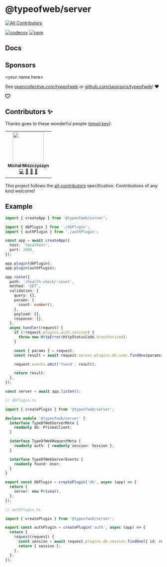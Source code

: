 # @typeofweb/server

<!-- ALL-CONTRIBUTORS-BADGE:START - Do not remove or modify this section -->

[![All Contributors](https://img.shields.io/badge/all_contributors-1-orange.svg?style=flat-square)](#contributors-)

<!-- ALL-CONTRIBUTORS-BADGE:END -->

[![codecov](https://codecov.io/gh/typeofweb/server/branch/main/graph/badge.svg?token=X1Z8BQ0TFG)](https://codecov.io/gh/typeofweb/server)
[![npm](https://img.shields.io/npm/v/@typeofweb/server.svg)](https://www.npmjs.com/package/@typeofweb/server)

## Docs

## Sponsors

&lt;your name here>

See [opencollective.com/typeofweb](https://opencollective.com/typeofweb) or [github.com/sponsors/typeofweb](https://github.com/sponsors/typeofweb)! ❤️

<svg class="octicon octicon-heart text-pink" viewBox="0 0 16 16" version="1.1" width="16" height="16" aria-hidden="true"><path fill-rule="evenodd" d="M4.25 2.5c-1.336 0-2.75 1.164-2.75 3 0 2.15 1.58 4.144 3.365 5.682A20.565 20.565 0 008 13.393a20.561 20.561 0 003.135-2.211C12.92 9.644 14.5 7.65 14.5 5.5c0-1.836-1.414-3-2.75-3-1.373 0-2.609.986-3.029 2.456a.75.75 0 01-1.442 0C6.859 3.486 5.623 2.5 4.25 2.5zM8 14.25l-.345.666-.002-.001-.006-.003-.018-.01a7.643 7.643 0 01-.31-.17 22.075 22.075 0 01-3.434-2.414C2.045 10.731 0 8.35 0 5.5 0 2.836 2.086 1 4.25 1 5.797 1 7.153 1.802 8 3.02 8.847 1.802 10.203 1 11.75 1 13.914 1 16 2.836 16 5.5c0 2.85-2.045 5.231-3.885 6.818a22.08 22.08 0 01-3.744 2.584l-.018.01-.006.003h-.002L8 14.25zm0 0l.345.666a.752.752 0 01-.69 0L8 14.25z"></path></svg>

## Contributors ✨

Thanks goes to these wonderful people ([emoji key](https://allcontributors.org/docs/en/emoji-key)):

<!-- ALL-CONTRIBUTORS-LIST:START - Do not remove or modify this section -->
<!-- prettier-ignore-start -->
<!-- markdownlint-disable -->
<table>
  <tr>
    <td align="center"><a href="https://typeofweb.com/"><img src="https://avatars0.githubusercontent.com/u/1338731?v=4?s=100" width="100px;" alt=""/><br /><sub><b>Michał Miszczyszyn</b></sub></a><br /><a href="https://github.com/typeofweb/server/commits?author=mmiszy" title="Code">💻</a> <a href="#maintenance-mmiszy" title="Maintenance">🚧</a> <a href="#projectManagement-mmiszy" title="Project Management">📆</a> <a href="https://github.com/typeofweb/server/pulls?q=is%3Apr+reviewed-by%3Ammiszy" title="Reviewed Pull Requests">👀</a></td>
  </tr>
</table>
<!-- markdownlint-restore -->
<!-- prettier-ignore-end -->

<!-- ALL-CONTRIBUTORS-LIST:END -->

This project follows the [all-contributors](https://github.com/all-contributors/all-contributors) specification. Contributions of any kind welcome!

## Example

```ts
import { createApp } from '@typeofweb/server';

import { dbPlugin } from './dbPlugin';
import { authPlugin } from './authPlugin';

const app = await createApp({
  host: 'localhost',
  port: 3000,
});

app.plugin(dbPlugin);
app.plugin(authPlugin);

app.route({
  path: '/health-check/:count',
  method: 'GET',
  validation: {
    query: {},
    params: {
      count: number(),
    },
    payload: {},
    response: {},
  },
  async handler(request) {
    if (!request.plugins.auth.session) {
      throw new HttpError(HttpStatusCode.Unauthorized);
    }

    const { params } = request;
    const result = await request.server.plugins.db.user.findOne(params.count);

    request.events.emit('found', result);

    return result;
  },
});

const server = await app.listen();
```

```ts
// dbPlugin.ts

import { createPlugin } from '@typeofweb/server';

declare module '@typeofweb/server' {
  interface TypeOfWebServerMeta {
    readonly db: PrismaClient;
  }

  interface TypeOfWebRequestMeta {
    readonly auth: { readonly session: Session };
  }

  interface TypeOfWebServerEvents {
    readonly found: User;
  }
}

export const dbPlugin = createPlugin('db', async (app) => {
  return {
    server: new Prisma(),
  };
});
```

```ts
// authPlugin.ts

import { createPlugin } from '@typeofweb/server';

export const authPlugin = createPlugin('auth', async (app) => {
  return {
    request(request) {
      const session = await request.plugins.db.session.findOne({ id: request.cookies.session });
      return { session };
    },
  };
});
```
